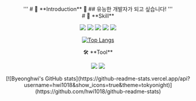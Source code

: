 <div align=center>
  '''
  # 👋 **Introduction** 👋
  ## 유능한 개발자가 되고 싶습니다!
  '''
</div>
<div align=center>
  # 📙 **Skill**
  
  <img src="https://img.shields.io/badge/Python-3766AB?style=flat-square&logo=Python&logoColor=white"/></a> 
  <img src="https://img.shields.io/badge/CSharp-512BD4?style=flat-square&logo=appveyor&logoColor=white"/></a>
  <img src="https://img.shields.io/badge/.Net-148EFF?style=flat-square&logo=appveyor&logoColor=black"/></a>
  <img src="https://img.shields.io/badge/C-A8B9CC?style=flat-square&logo=C&logoColor=black"/></a>
  <img src="https://img.shields.io/badge/C++-00599C?style=flat-square&logo=C++&logoColor=white"/></a>

   [![Top Langs](https://github-readme-stats.vercel.app/api/top-langs/?username=hwi1018&langs_count=3&layout=compact)](https://github.com/hwi1018/github-readme-stats)
</div>

<div align=center>
  🛠 **Tool**
  
  <img src="https://img.shields.io/badge/Visual Studio-5C2D91?style=flat-square&logo=Visual Studio&logoColor=white"/></a>
  <img src="https://img.shields.io/badge/Visual Studio Code-007ACC?style=flat-square&logo=Visual Studio Code&logoColor=white"/></a>
  
</div>

<div align=center>
  [![Byeonghwi's GitHub stats](https://github-readme-stats.vercel.app/api?username=hwi1018&show_icons=true&theme=tokyonight)](https://github.com/hwi1018/github-readme-stats)
</div>

<!--
**hwi1018/hwi1018** is a ✨ _special_ ✨ repository because its `README.md` (this file) appears on your GitHub profile.

Here are some ideas to get you started:

- 🔭 I’m currently working on ...
- 🌱 I’m currently learning ...
- 👯 I’m looking to collaborate on ...
- 🤔 I’m looking for help with ...
- 💬 Ask me about ...
- 📫 How to reach me: ...
- 😄 Pronouns: ...
- ⚡ Fun fact: ...
-->
